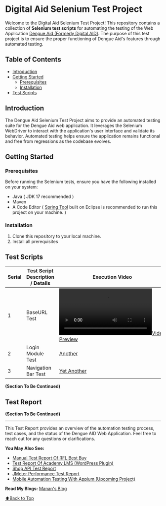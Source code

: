 # Digital Aid Selenium Test Project

Welcome to the Digital Aid Selenium Test Project! This repository contains a collection of **Selenium test scripts** for automating the testing of the Web Application [Dengue Aid (Formerly Digital AID)](https://digital-aid.ahmedmanan.com). The purpose of this test project is to ensure the proper functioning of Dengue Aid's features through automated testing.

## Table of Contents

- [Introduction](#introduction)
- [Getting Started](#getting-started)
  - [Prerequisites](#prerequisites)
  - [Installation](#installation)
- [Test Scripts](#test-scripts)

## Introduction

The Dengue Aid Selenium Test Project aims to provide an automated testing suite for the Dengue Aid web application. It leverages the Selenium WebDriver to interact with the application's user interface and validate its behavior. Automated testing helps ensure the application remains functional and free from regressions as the codebase evolves.

## Getting Started

### Prerequisites

Before running the Selenium tests, ensure you have the following installed on your system:

- Java ( JDK 17 recommended )
- Maven
- A Code Editor ( [Spring Tool](https://spring.io/tools) built on Eclipse is recommended to run this project on your machine. )

### Installation

1. Clone this repository to your local machine.
2. Install all prerequisites

## Test Scripts

| Serial | Test Script Description / Details | Execution Video |
| ------ | --------------------------------- | --------------- |
| 1      | BaseURL Test                      | [![Video Preview](/screenshots_and_records/BaseURL_Test.mp4)](https://github.com/AhmedManan/Digital_Aid_Selenium_Test/blob/main/screenshots_and_records%2FBaseURL_Test.mp4) |
| 2      | Login Module Test                 | [Another](/videos/another.mp4) |
| 3      | Navigation Bar Test               | [Yet Another](/videos/yetanother.mp4) |


**(Section To Be Continued)**

## Test Report

**(Section To Be Continued)**

---

This Test Report provides an overview of the automation testing process, test cases, and the status of the Dengue AID Web Application. Feel free to reach out for any questions or clarifications.

**You May Also See:** 
- [Manual Test Report Of RFL Best Buy](https://github.com/AhmedManan/Manual_Test_RFL_BestBuy)
- [Test Report Of Academy LMS (WordPress Plugin)](https://github.com/AhmedManan/Manual_Test_RFL_BestBuy)
- [Shop API Test Report](https://github.com/AhmedManan/Shop_API_Test_Report)
- [JMeter Performance Test Report](https://github.com/AhmedManan/JMeter_Performance_Test_Report)
- [Mobile Automation Testing With Appium (Upcoming Project)](https://github.com/AhmedManan/Appium_Mobile_Automation_Test)

**Read My Blogs:** [Manan's Blog](https://ahmedmanan.com/blog/)

[⬆️Back to Top](#rfl-best-buy-user-management-module-test-report)

